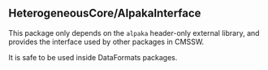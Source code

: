 ## HeterogeneousCore/AlpakaInterface

This package only depends on the `alpaka` header-only external library, and
provides the interface used by other packages in CMSSW.

It is safe to be used inside DataFormats packages.
